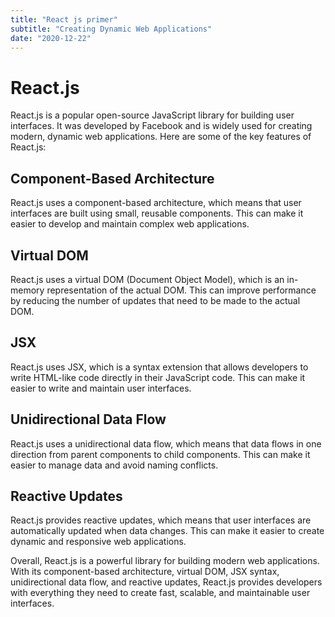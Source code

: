 ```yaml
---
title: "React js primer"
subtitle: "Creating Dynamic Web Applications"
date: "2020-12-22"
---
```


# React.js

React.js is a popular open-source JavaScript library for building user interfaces. It was developed by Facebook and is widely used for creating modern, dynamic web applications. Here are some of the key features of React.js:

## Component-Based Architecture

React.js uses a component-based architecture, which means that user interfaces are built using small, reusable components. This can make it easier to develop and maintain complex web applications.

## Virtual DOM

React.js uses a virtual DOM (Document Object Model), which is an in-memory representation of the actual DOM. This can improve performance by reducing the number of updates that need to be made to the actual DOM.

## JSX

React.js uses JSX, which is a syntax extension that allows developers to write HTML-like code directly in their JavaScript code. This can make it easier to write and maintain user interfaces.

## Unidirectional Data Flow

React.js uses a unidirectional data flow, which means that data flows in one direction from parent components to child components. This can make it easier to manage data and avoid naming conflicts.

## Reactive Updates

React.js provides reactive updates, which means that user interfaces are automatically updated when data changes. This can make it easier to create dynamic and responsive web applications.

Overall, React.js is a powerful library for building modern web applications. With its component-based architecture, virtual DOM, JSX syntax, unidirectional data flow, and reactive updates, React.js provides developers with everything they need to create fast, scalable, and maintainable user interfaces.